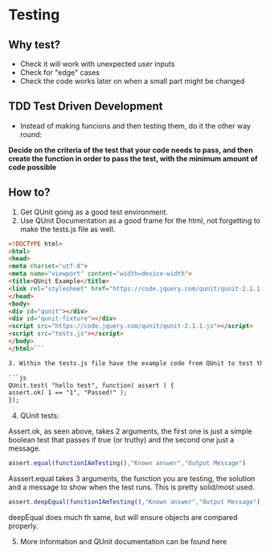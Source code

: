 # Testing

## Why test?

- Check it will work with unexpected user inputs
- Check for "edge" cases
- Check the code works later on when a small part might be changed

## TDD Test Driven Development

- Instead of making funcions and then testing them, do it the other way round:

**Decide on the criteria of the test that your code needs to pass, and then create the function in order to pass the test, with the minimum amount of code possible**

## How to?

1. Get QUnit going as a good test environment.
2. Use QUnit Documentation as a good frame for the html, not forgetting to make the tests.js file as well.

  ```html
  <!DOCTYPE html>
<html>
<head>
  <meta charset="utf-8">
  <meta name="viewport" content="width=device-width">
  <title>QUnit Example</title>
  <link rel="stylesheet" href="https://code.jquery.com/qunit/qunit-2.1.1.css">
</head>
<body>
  <div id="qunit"></div>
  <div id="qunit-fixture"></div>
  <script src="https://code.jquery.com/qunit/qunit-2.1.1.js"></script>
  <script src="tests.js"></script>
</body>
</html>```

3. Within the tests.js file have the example code from QUnit to test the tests are working properly:

  ```js
QUnit.test( "hello test", function( assert ) {
  assert.ok( 1 == "1", "Passed!" );
});
```
4. QUnit tests:

  Assert.ok, as seen above, takes 2 arguments, the first one is just a simple boolean test that passes if true (or truthy) and the second one just a message.

  ```js
  assert.equal(functionIAmTesting(),"Known answer","Output Message")
```

  Asssert.equal takes 3 arguments, the function you are testing, the solution and a message to show when the test runs. This is pretty solid/most used.

  ```js
  assert.deepEqual(functionIAmTesting(),"Known answer","Output Message")
```

  deepEqual does much th same, but will ensure objects are compared properly.

5. More information and QUnit documentation can be found here
